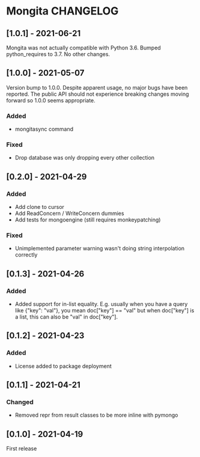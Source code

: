 # Mongita CHANGELOG

## [1.0.1] - 2021-06-21
Mongita was not actually compatible with Python 3.6. Bumped python_requires to 3.7. No other changes.

## [1.0.0] - 2021-05-07
Version bump to 1.0.0. Despite apparent usage, no major bugs have been reported. The public API should not experience breaking changes moving forward so 1.0.0 seems appropriate.
### Added
- mongitasync command

### Fixed
- Drop database was only dropping every other collection


## [0.2.0] - 2021-04-29
### Added
- Add clone to cursor
- Add ReadConcern / WriteConcern dummies
- Add tests for mongoengine (still requires monkeypatching)

### Fixed
- Unimplemented parameter warning wasn't doing string interpolation correctly

## [0.1.3] - 2021-04-26
### Added
- Added support for in-list equality. E.g. usually when you have a query like
  {"key": "val"}, you mean doc["key"] == "val" but when doc["key"] is a list,
  this can also be "val" in doc["key"].

## [0.1.2] - 2021-04-23
### Added
- License added to package deployment

## [0.1.1] - 2021-04-21
### Changed
- Removed repr from result classes to be more inline with pymongo

## [0.1.0] - 2021-04-19
First release
